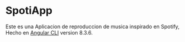 # SpotiApp

Este es una Aplicacion de reproduccion de musica inspirado en Spotify, Hecho en [Angular CLI](https://github.com/angular/angular-cli) version 8.3.6.
